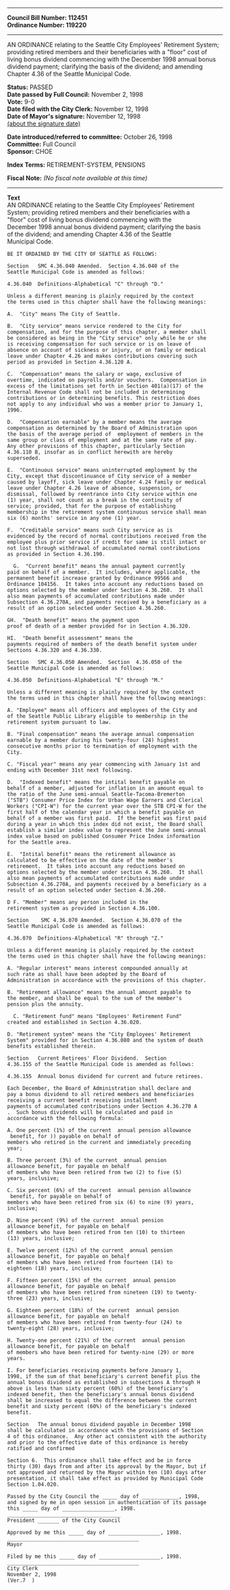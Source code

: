 * * * * *  
  
**Council Bill Number: [](#h0)[](#h2)112451**   
**Ordinance Number: 119220**  
  
* * * * *  
  
AN ORDINANCE relating to the Seattle City Employees' Retirement System; providing retired members and their beneficiaries with a "floor" cost of living bonus dividend commencing with the December 1998 annual bonus dividend payment; clarifying the basis of the dividend; and amending Chapter 4.36 of the Seattle Municipal Code.  
  
**Status:** PASSED   
**Date passed by Full Council:** November 2, 1998   
**Vote:** 9-0   
**Date filed with the City Clerk:** November 12, 1998   
**Date of Mayor's signature:** November 12, 1998   
[(about the signature date)](/~public/approvaldate.htm)   
  
  
**Date introduced/referred to committee:** October 26, 1998   
**Committee:** Full Council   
**Sponsor:** CHOE   
  
**Index Terms:** RETIREMENT-SYSTEM, PENSIONS  
  
**Fiscal Note:** *(No fiscal note available at this time)*  
  
* * * * *  
  
**Text**  
    AN ORDINANCE relating to the Seattle City Employees' Retirement  
    System; providing retired members and their beneficiaries with a  
    "floor" cost of living bonus dividend commencing with the  
    December 1998 annual bonus dividend payment; clarifying the basis  
    of the dividend; and amending Chapter 4.36 of the Seattle  
    Municipal Code.  
  
    BE IT ORDAINED BY THE CITY OF SEATTLE AS FOLLOWS:  
  
    Section   SMC 4.36.040 Amended.  Section 4.36.040 of the  
    Seattle Municipal Code is amended as follows:  
  
    4.36.040  Definitions-Alphabetical "C" through "D."  
  
    Unless a different meaning is plainly required by the context  
    the terms used in this chapter shall have the following meanings:  
  
    A.  "City" means The City of Seattle.  
  
    B.  "City service" means service rendered to the City for  
    compensation, and for the purpose of this chapter, a member shall  
    be considered as being in the "City service" only while he or she  
    is receiving compensation for such service or is on leave of  
    absence on account of sickness or injury, or on family or medical  
    leave under Chapter 4.26 and makes contributions covering such  
    period as provided in Section 4.36.120 A.  
  
    C.  "Compensation" means the salary or wage, exclusive of  
    overtime, indicated on payrolls and/or vouchers.  Compensation in  
    excess of the limitations set forth in Section 401(a)(17) of the  
    Internal Revenue Code shall not be included in determining  
    contributions or in determining benefits. This restriction does  
    not apply to any individual who was a member prior to January 1,  
    1996.  
  
    D.  "Compensation earnable" by a member means the average  
    compensation as determined by the Board of Administration upon  
    the basis of the average period of  employment of members in the  
    same group or class of employment and at the same rate of pay.  
    Any other provisions of this chapter, particularly Section  
    4.36.110 B, insofar as in conflict herewith are hereby  
    superseded.  
  
    E.  "Continuous service" means uninterrupted employment by the  
    City, except that discontinuance of City service of a member  
    caused by layoff, sick leave under Chapter 4.24 family or medical  
    leave under Chapter 4.26 leave of absence, suspension, or  
    dismissal, followed by reentrance into City service within one  
    (1) year, shall not count as a break in the continuity of  
    service; provided, that for the purpose of establishing  
    membership in the retirement system continuous service shall mean  
    six (6) months' service in any one (1) year.  
  
    F.  "Creditable service" means such City service as is  
    evidenced by the record of normal contributions received from the  
    employee plus prior service if credit for same is still intact or  
    not lost through withdrawal of accumulated normal contributions  
    as provided in Section 4.36.190.  
  
      G.  "Current benefit" means the annual payment currently  
    paid on behalf of a member.  It includes, where applicable, the  
    permanent benefit increase granted by Ordinance 99566 and  
    Ordinance 104156.  It takes into account any reductions based on  
    options selected by the member under Section 4.36.260.  It shall  
    also mean payments of accumulated contributions made under  
    Subsection 4.36.270A, and payments received by a beneficiary as a  
    result of an option selected under Section 4.36.260.  
  
    GH.  "Death benefit" means the payment upon  
    proof of death of a member provided for in Section 4.36.320.  
  
    HI.  "Death benefit assessment" means the  
    payments required of members of the death benefit system under  
    Sections 4.36.320 and 4.36.330.  
  
    Section   SMC 4.36.050 Amended.  Section  4.36.050 of the  
    Seattle Municipal Code is amended as follows:  
  
    4.36.050  Definitions-Alphabetical "E" through "M."  
  
    Unless a different meaning is plainly required by the context  
    the terms used in this chapter shall have the following meanings:  
  
    A. "Employee" means all officers and employees of the City and  
    of the Seattle Public Library eligible to membership in the  
    retirement system pursuant to law.  
  
    B. "Final compensation" means the average annual compensation  
    earnable by a member during his twenty-four (24) highest  
    consecutive months prior to termination of employment with the  
    City.  
  
    C. "Fiscal year" means any year commencing with January 1st and  
    ending with December 31st next following.  
  
    D.  "Indexed benefit" means the intital benefit payable on  
    behalf of a member, adjusted for inflation in an amount equal to  
    the ratio of the June semi-annual Seattle-Tacoma-Bremerton  
    ("STB") Consumer Price Index for Urban Wage Earners and Clerical  
    Workers ("CPI-W") for the current year over the STB CPI-W for the  
    first half of the calendar year in which a benefit payable on  
    behalf of a member was first paid.  If the benefit was first paid  
    during a year in which this index did not exist, the Board shall  
    establish a similar index value to represent the June semi-annual  
    index value based on published Consumer Price Index information  
    for the Seattle area.  
  
    E.  "Intital benefit" means the retirement allowance as  
    calculated to be effective on the date of the member's  
    retirement.  It takes into account any reductions based on  
    options selected by the member under section 4.36.260.  It shall  
    also mean payments of accumulated contributions made under  
    Subsection 4.36.270A, and payments received by a beneficiary as a  
    result of an option selected under Section 4.36.260.  
  
    D F. "Member" means any person included in the  
    retirement system as provided in Section 4.36.100.  
  
    Section    SMC 4.36.070 Amended.  Section 4.36.070 of the  
    Seattle Municipal Code is amended as follows:  
  
    4.36.070  Definitions-Alphabetical "R" through "Z."  
  
    Unless a different meaning is plainly required by the context  
    the terms used in this chapter shall have the following meanings:  
  
    A. "Regular interest" means interest compounded annually at  
    such rate as shall have been adopted by the Board of  
    Administration in accordance with the provisions of this chapter.  
  
    B. "Retirement allowance" means the annual amount payable to  
    the member, and shall be equal to the sum of the member's  
    pension plus the annuity.  
  
      C. "Retirement fund" means "Employees' Retirement Fund"  
    created and established in Section 4.36.020.  
  
    D. "Retirement system" means the "City Employees' Retirement  
    System" provided for in Section 4.36.080 and the system of death  
    benefits established therein.  
  
    Section   Current Retirees' Floor Dividend.  Section  
    4.36.155 of the Seattle Municipal Code is amended as follows:  
  
    4.36.155  Annual bonus dividend for current and future retirees.  
  
    Each December, the Board of Administration shall declare and  
    pay a bonus dividend to all retired members and beneficiaries   
    receiving a current benefit receiving installment  
    payments of accumulated contributions under Section 4.36.270 A  
    .  Such bonus dividends will be calculated and paid in  
    accordance with the following formula:  
  
    A. One percent (1%) of the current  annual pension allowance  
     benefit, for )) payable on behalf of  
    members who retired in the current and immediately preceding  
    year;  
  
    B. Three percent (3%) of the current  annual pension  
    allowance benefit, for payable on behalf  
    of members who have been retired from two (2) to five (5)  
    years, inclusive;  
  
    C. Six percent (6%) of the current  annual pension allowance  
     benefit, for payable on behalf of  
    members who have been retired from six (6) to nine (9) years,  
    inclusive;  
  
    D. Nine percent (9%) of the current  annual pension  
    allowance benefit, for payable on behalf  
    of members who have been retired from ten (10) to thirteen  
    (13) years, inclusive;  
  
    E. Twelve percent (12%) of the current  annual pension  
    allowance benefit, for payable on behalf  
    of members who have been retired from fourteen (14) to  
    eighteen (18) years, inclusive;  
  
    F. Fifteen percent (15%) of the current  annual pension  
    allowance benefit, for payable on behalf  
    of members who have been retired from nineteen (19) to twenty-  
    three (23) years, inclusive;  
  
    G. Eighteen percent (18%) of the current  annual pension  
    allowance benefit, for payable on behalf  
    of members who have been retired from twenty-four (24) to  
    twenty-eight (28) years, inclusive;  
  
    H. Twenty-one percent (21%) of the current  annual pension  
    allowance benefit, for payable on behalf  
    of members who have been retired for twenty-nine (29) or more  
    years.  
  
    I. For beneficiaries receiving payments before January 1,  
    1998, if the sum of that beneficiary's current benefit plus the  
    annual bonus dividend as established in subsections A through H  
    above is less than sixty percent (60%) of the beneficiary's  
    indexed benefit, then the beneficiary's annual bonus dividend  
    shall be increased to equal the difference between the current  
    benefit and sixty percent (60%) of the beneficiary's indexed  
    benefit.   
  
    Section   The annual bonus dividend payable in December 1998  
    shall be calculated in accordance with the provisions of Section  
    4 of this ordinance.  Any other act consistent with the authority  
    and prior to the effective date of this ordinance is hereby  
    ratified and confirmed  
  
    Section 6.  This ordinance shall take effect and be in force  
    thirty (30) days from and after its approval by the Mayor, but if  
    not approved and returned by the Mayor within ten (10) days after  
    presentation, it shall take effect as provided by Municipal Code  
    Section 1.04.020.  
  
    Passed by the City Council the _____ day of ____________, 1998,  
    and signed by me in open session in authentication of its passage  
    this _____ day of _________________, 1998.  
    _____________________________________  
    President _______ of the City Council  
  
    Approved by me this _____ day of _________________, 1998.  
    ___________________________________________  
    Mayor  
  
    Filed by me this _____ day of ____________________, 1998.  
    ___________________________________________  
    City Clerk  
    November 2, 1998  
    (Ver.7  )  
